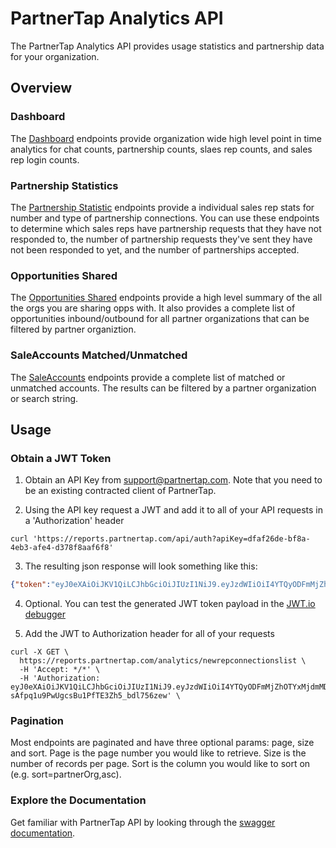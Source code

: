 # PartnerTap Analytics API
The PartnerTap Analytics API provides usage statistics and partnership data for your organization.

## Overview
### Dashboard
The [Dashboard](https://reports.partnertap.com/swagger-ui.html#/Dashboard_by_Division) endpoints provide organization wide high level point in time analytics for chat counts, partnership counts, slaes rep counts, and sales rep login counts.

### Partnership Statistics
The [Partnership Statistic](https://reports.partnertap.com/swagger-ui.html#!/Partnerships_Statistics/getNewRepConnectionsUsingGET) endpoints provide a individual sales rep stats for number and type of partnership connections. You can use these endpoints to determine which sales reps have  partnership requests that they have not responded to, the number of partnership requests they've sent they have not been responded to yet, and the number of partnerships accepted. 

### Opportunities Shared
The [Opportunities Shared](https://reports.partnertap.com/swagger-ui.html#/Opportunities_Shared) endpoints provide a high level summary of the all the orgs you are sharing opps with. It also provides a complete list of opportunities inbound/outbound for all partner organizations that can be filtered by partner organiztion.

### SaleAccounts Matched/Unmatched
The [SaleAccounts](https://reports.partnertap.com/swagger-ui.html#/SaleAccounts_Matched/Unmatched) endpoints provide a complete list of matched or unmatched accounts. The results can be filtered by a partner organization or search string.

## Usage

### Obtain a JWT Token

1. Obtain an API Key from support@partnertap.com.  Note that you need to be an existing contracted client of PartnerTap.

2. Using the API key request a JWT and add it to all of your API requests in a 'Authorization' header
  ```
  curl 'https://reports.partnertap.com/api/auth?apiKey=dfaf26de-bf8a-4eb3-afe4-d378f8aaf6f8'
  ```
3. The resulting json response will look something like this:
  ```json
  {"token":"eyJ0eXAiOiJKV1QiLCJhbGciOiJIUzI1NiJ9.eyJzdWIiOiI4YTQyODFmMjZhOTYxMjdmMDE2YTk2MTJkYjQwMDAwMCIsImNvbS5wYXJ0bmVydGFwLnBlcm1pc3Npb25zIjoiQURNSU5fVklFV19SRVBPUlRTLEFQSV9BQ0NFU1MiLCJpc3MiOiJQYXJ0bmVyVGFwIiwiZXhwIjoxNTU5OTI4MzIxLCJpYXQiOjE1NTczMzU3MjEsImNvbS5wYXJ0bmVydGFwLmFkbWluLmlkIjoiOGE0MjgxZjI2YThlY2Q5NDAxNmE4ZWNlOWQzZDAwMDIifQ.lCTNoPiLjKWiZMnaHCsPVZF-S6MPN902A0FHIkI3RbY"}
  ```
4. Optional. You can test the generated JWT token payload in the [JWT.io debugger](https://jwt.io/)

5. Add the JWT to Authorization header for all of your requests
```
curl -X GET \
  https://reports.partnertap.com/analytics/newrepconnectionslist \
  -H 'Accept: */*' \
  -H 'Authorization: eyJ0eXAiOiJKV1QiLCJhbGciOiJIUzI1NiJ9.eyJzdWIiOiI4YTQyODFmMjZhOTYxMjdmMDE2YTk2MTJkYjQwMDAwMCIsImNvbS5wYXJ0bmVydGFwLnBlcm1pc3Npb25zIjoiQVBJX0FDQ0VTUyIsImlzcyI6IlBhcnRuZXJUYXAiLCJleHAiOjE1NTk4ODk3NDQsImlhdCI6MTU1NzI5NzE0NCwiY29tLnBhcnRuZXJ0YXAuYWRtaW4uaWQiOiI4YTQyODFmMjZhOGVjZDk0MDE2YThlY2U5ZDNkMDAwMiJ9.6XapFtb-sAfpq1u9PwUgcsBu1PfTE3Zh5_bdl756zew' \
```
### Pagination
Most endpoints are paginated and have three optional params: page, size and sort.  Page is the page number you would like to retrieve. Size is the number of records per page. Sort is the column you would like to sort on (e.g. sort=partnerOrg,asc).

### Explore the Documentation

Get familiar with PartnerTap API by looking through the [swagger documentation](https://reports.partnertap.com/api).
